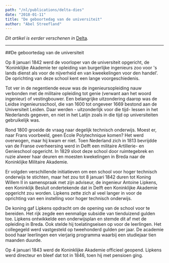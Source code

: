 ```yaml
---
path: "/nl/publications/delta-dies"
date: "2018-01-11"
title: "De geboortedag van de universiteit"
author: "Abel Streefland"
---
```


*Dit artikel is eerder verschenen in* [Delta](https://www.delta.tudelft.nl/article/de-geboortedag-van-de-universiteit)*.*

---

##De geboortedag van de universiteit

Op 8 januari 1842 werd de voorloper van de universiteit opgericht, de ‘Koninklijke Akademie ter opleiding van burgerlijke ingenieurs zoo voor 's lands dienst als voor de nijverheid en van kweekelingen voor den handel’. De oprichting van deze school kent een lange voorgeschiedenis.

Tot ver in de negentiende eeuw was de ingenieursopleiding nauw verbonden met de militaire opleiding tot genie (verwant aan het woord ingenieur) of vestingbouwer. Een belangrijke uitzondering daarop was de Leidse ingenieursschool, die van 1600 tot ongeveer 1669 bestond aan de Universiteit Leiden. Daar werden - uitzonderlijk voor die tijd- lessen in het Nederlands gegeven, en niet in het Latijn zoals in die tijd op universiteiten gebruikelijk was.

Rond 1800 groeide de vraag naar degelijk technisch onderwijs. Moest er, naar Frans voorbeeld, geen École Polytechnique komen? Het werd overwogen, maar hij kwam er niet. Toen Nederland zich in 1813 bevrijdde van de Franse overheersing werd in Delft een militaire Artillerie- en Genieschool opgericht. In 1829 sloot deze school door ruimtegebrek en ruzie alweer haar deuren en moesten kwekelingen in Breda naar de Koninklijke Militaire Akademie.

Er volgden verschillende initiatieven om een school voor hoger technisch onderwijs te stichten, maar het zou tot 8 januari 1842 duren tot Koning Willem II in samenspraak met zijn adviseur, de ingenieur Antoine Lipkens, een Koninklijk Besluit ondertekende dat in Delft een Koninklijke Akademie opgericht zou worden. Lipkens zette zich al veel langer in voor de oprichting van een instelling voor hoger technisch onderwijs.

De koning gaf Lipkens opdracht om de opening van de school voor te bereiden. Het rijk zegde een eenmalige subsidie van tienduizend gulden toe. Lipkens ontwikkelde een onderwijsplan en stemde dit af met de opleiding in Breda. Ook stelde hij toelatingseisen op voor de leerlingen. Het collegegeld werd vastgesteld op tweehonderd gulden per jaar. De academie bood haar leerlingen een vierjarig programma waarbij een studiejaar tien maanden duurde.

Op 4 januari 1843 werd de Koninklijke Akademie officieel geopend. Lipkens werd directeur en bleef dat tot in 1846, toen hij met pensioen ging.